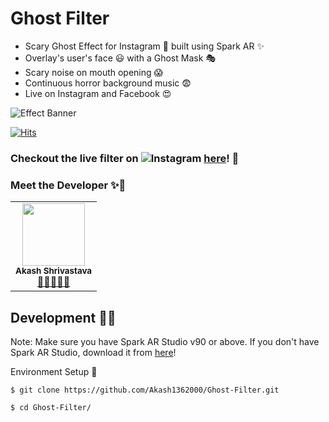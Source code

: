 # Ghost Filter

- Scary Ghost Effect for Instagram 👻 built using Spark AR ✨
- Overlay's user's face 😃 with a Ghost Mask 🎭 
- Scary noise on mouth opening 😱 
- Continuous horror background music 😨 
- Live on Instagram and Facebook 😍

![Effect Banner](https://i.imgur.com/wO5nhAB.gif)

[![Hits](https://hits.seeyoufarm.com/api/count/incr/badge.svg?url=https%3A%2F%2Fgithub.com%2FAkash1362000%2FGhost-Filter%2F&count_bg=%2379C83D&title_bg=%23555555&icon=&icon_color=%23E7E7E7&title=hits&edge_flat=false)](https://hits.seeyoufarm.com)

### Checkout the live filter on ![Instagram](https://img.shields.io/badge/Instagram-E4405F?style=for-the-badge&logo=instagram&logoColor=white) [here](https://www.instagram.com/ar/1303042073214700/)! 👻

### Meet the Developer ✨🌟

<table>
		<tr>
			<td align="center"><img src="https://i.imgur.com/ZwcK1xV.jpg"  width=100px;"><br /><sub><b>Akash Shrivastava</b></sub><br/><a href="https://github.com/Akash1362000">👨‍💻🚴‍♂️📸</a></td>
		</tr>
</table>

## Development 👨‍💻

Note: Make sure you have Spark AR Studio v90 or above. If you don't have Spark AR Studio, download it from [here](https://sparkar.facebook.com/ar-studio/download/)!

Environment Setup 🚀

`$ git clone https://github.com/Akash1362000/Ghost-Filter.git`

`$ cd Ghost-Filter/`

